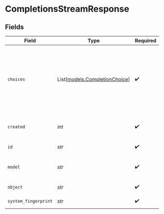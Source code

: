 # CompletionsStreamResponse


## Fields

| Field                                                                                   | Type                                                                                    | Required                                                                                | Description                                                                             | Example                                                                                 |
| --------------------------------------------------------------------------------------- | --------------------------------------------------------------------------------------- | --------------------------------------------------------------------------------------- | --------------------------------------------------------------------------------------- | --------------------------------------------------------------------------------------- |
| `choices`                                                                               | List[[models.CompletionChoice](../models/completionchoice.md)]                          | :heavy_check_mark:                                                                      | Array of completion choices response                                                    | [<br/>{<br/>"text": "This is a test",<br/>"index": 0,<br/>"logprobs": null,<br/>"finish_reason": "stop"<br/>}<br/>] |
| `created`                                                                               | *int*                                                                                   | :heavy_check_mark:                                                                      | The creation time of the request                                                        | 2021-01-01 00:00:00 +0000 UTC                                                           |
| `id`                                                                                    | *str*                                                                                   | :heavy_check_mark:                                                                      | The ID of the request                                                                   | cmpl-1234567890                                                                         |
| `model`                                                                                 | *str*                                                                                   | :heavy_check_mark:                                                                      | The model used for the request                                                          | meta-llama/Llama-3.3-70B-Instruct                                                       |
| `object`                                                                                | *str*                                                                                   | :heavy_check_mark:                                                                      | The object type                                                                         | text_completion                                                                         |
| `system_fingerprint`                                                                    | *str*                                                                                   | :heavy_check_mark:                                                                      | The system fingerprint                                                                  | system-fingerprint                                                                      |